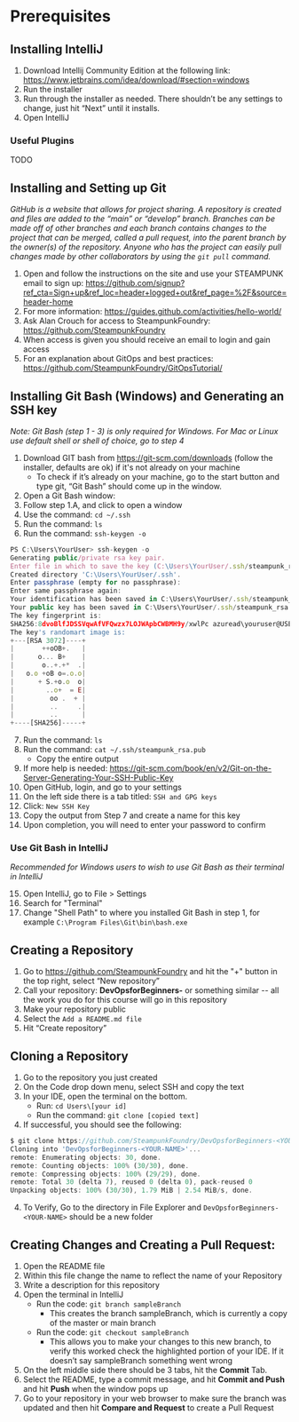 # Prerequisites

## Installing IntelliJ

1. Download Intellij Community Edition at the following link: 
   https://www.jetbrains.com/idea/download/#section=windows
2. Run the installer
3. Run through the installer as needed. There shouldn’t be any settings to change, 
   just hit “Next” until it installs.
4. Open IntelliJ

### Useful Plugins 

TODO 

## Installing and Setting up Git 

*GitHub is a website that allows for project sharing. A repository is created and 
files are added to the “main” or “develop” branch. Branches can be made off of other 
branches and each branch contains changes to the project that can be merged, called a 
pull request, into the parent branch by the owner(s) of the repository. Anyone who has
the project can easily pull changes made by other collaborators by using the `git pull` 
command.*
1. Open and follow the instructions on the site and use your STEAMPUNK email to sign 
   up: https://github.com/signup?ref_cta=Sign+up&ref_loc=header+logged+out&ref_page=%2F&source=header-home
2. For more information: https://guides.github.com/activities/hello-world/
3. Ask Alan Crouch for access to SteampunkFoundry: https://github.com/SteampunkFoundry
4. When access is given you should receive an email to login and gain access
5. For an explanation about GitOps and best practices: https://github.com/SteampunkFoundry/GitOpsTutorial/

## Installing Git Bash (Windows) and Generating an SSH key 

*Note: Git Bash (step 1 - 3) is only required for Windows. For Mac or Linux use default shell or 
shell of choice, go to step 4*

1. Download GIT bash from https://git-scm.com/downloads  (follow the installer, defaults 
   are ok) if it's not already on your machine
    + To check if it’s already on your machine, go to the start button and type git, 
      “Git Bash” should come up in the window.
2. Open a Git Bash window:
3. Follow step 1.A, and click to open a window
4. Use the command: `cd ~/.ssh`
5. Run the command: `ls`
6. Run the command: `ssh-keygen -o`

```javascript
PS C:\Users\YourUser> ssh-keygen -o
Generating public/private rsa key pair.
Enter file in which to save the key (C:\Users\YourUser/.ssh/steampunk_rsa):
Created directory 'C:\Users\YourUser/.ssh'.
Enter passphrase (empty for no passphrase):
Enter same passphrase again:
Your identification has been saved in C:\Users\YourUser/.ssh/steampunk_rsa.
Your public key has been saved in C:\Users\YourUser/.ssh/steampunk_rsa.pub.
The key fingerprint is:
SHA256:8dvoBlfJDSSVqwAfVFQwzx7LOJWApbCWBMH9y/xwlPc azuread\youruser@USER-LT
The key's randomart image is:
+---[RSA 3072]----+
|       ++oOB+.   |
|      o... B+    |
|       o..+.+*  .|
|   o.o +oB o=.o.o|
|      + S.+o.o  o|
|        ..o+  = E|
|         oo .  + |
|         ..     .|
|         ..      |
+----[SHA256]-----+
```

7. Run the command: `ls`
8. Run the command:  `cat ~/.ssh/steampunk_rsa.pub`
   + Copy the entire output
9. If more help is needed: https://git-scm.com/book/en/v2/Git-on-the-Server-Generating-Your-SSH-Public-Key
10. Open GitHub, login, and go to your settings
11. On the left side there is a tab titled: `SSH and GPG keys`
12. Click: `New SSH Key`
13. Copy the output from Step 7 and create a name for this key
14. Upon completion, you will need to enter your password to confirm
    
### Use Git Bash in IntelliJ
 
*Recommended for Windows users to wish to use Git Bash as their terminal in IntelliJ* 

15. Open IntelliJ, go to File > Settings 
16. Search for "Terminal"
17. Change "Shell Path" to where you installed Git Bash in step 1, for example 
    `C:\Program Files\Git\bin\bash.exe`
    
## Creating a Repository

1. Go to https://github.com/SteampunkFoundry and hit the "+" button in the top right, 
   select “New repository”
2. Call your repository: **DevOpsforBeginners-<YOUR-NAME>** or something similar -- all 
   the work you do for this course will go in this repository 
3. Make your repository public
4. Select the `Add a README.md file`
5. Hit “Create repository”

## Cloning a Repository

1. Go to the repository you just created 
2. On the Code drop down menu, select SSH and copy the text
3. In your IDE, open the terminal on the bottom.
   + Run: `cd Users\[your id]`
   + Run the command: `git clone [copied text]`
4. If successful, you should see the following: 

```javascript
$ git clone https://github.com/SteampunkFoundry/DevOpsforBeginners-<YOUR-NAME>.git
Cloning into 'DevOpsforBeginners-<YOUR-NAME>'...
remote: Enumerating objects: 30, done.
remote: Counting objects: 100% (30/30), done.
remote: Compressing objects: 100% (29/29), done.
remote: Total 30 (delta 7), reused 0 (delta 0), pack-reused 0
Unpacking objects: 100% (30/30), 1.79 MiB | 2.54 MiB/s, done.
```

4. To Verify, Go to the directory in File Explorer and `DevOpsforBeginners-<YOUR-NAME>` should 
   be a new folder

## Creating Changes and Creating a Pull Request:

1. Open the README file
2. Within this file change the name to reflect the name of your Repository
3. Write a description for this repository 
4. Open the terminal in IntelliJ
   + Run the code: `git branch sampleBranch`
      + This creates the branch sampleBranch, which is currently a copy of the master or main
       branch
   + Run the code: `git checkout sampleBranch`
      + This allows you to make your changes to this new branch, to verify this worked check 
        the highlighted portion of your IDE. If it doesn’t say sampleBranch something went wrong
5. On the left middle side there should be 3 tabs, hit the **Commit** Tab.
6. Select the README, type a commit message, and hit **Commit and Push** and hit **Push** 
   when the window pops up
7. Go to your repository in your web browser to make sure the branch was updated and then 
   hit **Compare and Request** to create a Pull Request 
